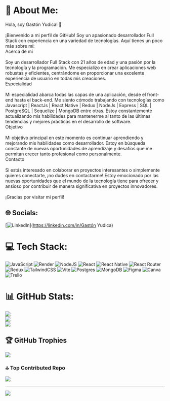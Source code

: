 # 💫 About Me:
Hola, soy Gastón Yudica! 👋<br><br>¡Bienvenido a mi perfil de GitHub! Soy un apasionado desarrollador Full Stack con experiencia en una variedad de tecnologías. Aquí tienes un poco más sobre mí:<br>Acerca de mí<br><br>Soy un desarrollador Full Stack con 21 años de edad y una pasión por la tecnología y la programación. Me especializo en crear aplicaciones web robustas y eficientes, centrándome en proporcionar una excelente experiencia de usuario en todas mis creaciones.<br>Especialidad<br><br>Mi especialidad abarca todas las capas de una aplicación, desde el front-end hasta el back-end. Me siento cómodo trabajando con tecnologías como Javascript | ReactJs | React Native | Redux | NodeJs | Express | SQL | PostgreSQL | Sequelize | MongoDB entre otras. Estoy constantemente actualizando mis habilidades para mantenerme al tanto de las últimas tendencias y mejores prácticas en el desarrollo de software.<br>Objetivo<br><br>Mi objetivo principal en este momento es continuar aprendiendo y mejorando mis habilidades como desarrollador. Estoy en búsqueda constante de nuevas oportunidades de aprendizaje y desafíos que me permitan crecer tanto profesional como personalmente.<br>Contacto<br><br>Si estás interesado en colaborar en proyectos interesantes o simplemente quieres conectarte, ¡no dudes en contactarme! Estoy emocionado por las nuevas oportunidades que el mundo de la tecnología tiene para ofrecer y ansioso por contribuir de manera significativa en proyectos innovadores.<br><br>¡Gracias por visitar mi perfil!


## 🌐 Socials:
[![LinkedIn](https://img.shields.io/badge/LinkedIn-%230077B5.svg?logo=linkedin&logoColor=white)](https://linkedin.com/in/Gastón Yudica) 

# 💻 Tech Stack:
![JavaScript](https://img.shields.io/badge/javascript-%23323330.svg?style=for-the-badge&logo=javascript&logoColor=%23F7DF1E) ![Render](https://img.shields.io/badge/Render-%46E3B7.svg?style=for-the-badge&logo=render&logoColor=white) ![NodeJS](https://img.shields.io/badge/node.js-6DA55F?style=for-the-badge&logo=node.js&logoColor=white) ![React](https://img.shields.io/badge/react-%2320232a.svg?style=for-the-badge&logo=react&logoColor=%2361DAFB) ![React Native](https://img.shields.io/badge/react_native-%2320232a.svg?style=for-the-badge&logo=react&logoColor=%2361DAFB) ![React Router](https://img.shields.io/badge/React_Router-CA4245?style=for-the-badge&logo=react-router&logoColor=white) ![Redux](https://img.shields.io/badge/redux-%23593d88.svg?style=for-the-badge&logo=redux&logoColor=white) ![TailwindCSS](https://img.shields.io/badge/tailwindcss-%2338B2AC.svg?style=for-the-badge&logo=tailwind-css&logoColor=white) ![Vite](https://img.shields.io/badge/vite-%23646CFF.svg?style=for-the-badge&logo=vite&logoColor=white) ![Postgres](https://img.shields.io/badge/postgres-%23316192.svg?style=for-the-badge&logo=postgresql&logoColor=white) ![MongoDB](https://img.shields.io/badge/MongoDB-%234ea94b.svg?style=for-the-badge&logo=mongodb&logoColor=white) ![Figma](https://img.shields.io/badge/figma-%23F24E1E.svg?style=for-the-badge&logo=figma&logoColor=white) ![Canva](https://img.shields.io/badge/Canva-%2300C4CC.svg?style=for-the-badge&logo=Canva&logoColor=white) ![Trello](https://img.shields.io/badge/Trello-%23026AA7.svg?style=for-the-badge&logo=Trello&logoColor=white)
# 📊 GitHub Stats:
![](https://github-readme-stats.vercel.app/api?username=Yudicagaston&theme=slateorange&hide_border=false&include_all_commits=false&count_private=false)<br/>
![](https://github-readme-streak-stats.herokuapp.com/?user=Yudicagaston&theme=slateorange&hide_border=false)<br/>
![](https://github-readme-stats.vercel.app/api/top-langs/?username=Yudicagaston&theme=slateorange&hide_border=false&include_all_commits=false&count_private=false&layout=compact)

## 🏆 GitHub Trophies
![](https://github-profile-trophy.vercel.app/?username=Yudicagaston&theme=apprentice&no-frame=false&no-bg=true&margin-w=4)

### 🔝 Top Contributed Repo
![](https://github-contributor-stats.vercel.app/api?username=Yudicagaston&limit=5&theme=dark&combine_all_yearly_contributions=true)

---
[![](https://visitcount.itsvg.in/api?id=Yudicagaston&icon=0&color=0)](https://visitcount.itsvg.in)

<!-- Proudly created with GPRM ( https://gprm.itsvg.in ) -->
